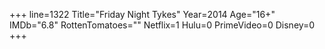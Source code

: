 +++
line=1322
Title="Friday Night Tykes"
Year=2014
Age="16+"
IMDb="6.8"
RottenTomatoes=""
Netflix=1
Hulu=0
PrimeVideo=0
Disney=0
+++

